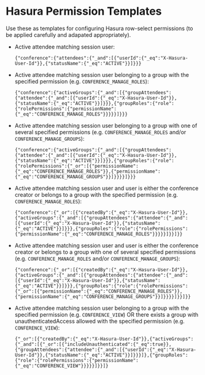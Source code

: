 # Hasura Permission Templates

Use these as templates for configuring Hasura row-select permissions (to be applied carefully and adapated appropriately).

- Active attendee matching session user:

  `{"conference":{"attendees":{"_and":[{"userId":{"_eq":"X-Hasura-User-Id"}},{"statusName":{"_eq":"ACTIVE"}}]}}}`

- Active attendee matching session user belonging to a group with the specified permission (e.g. `CONFERENCE_MANAGE_ROLES`):

  `{"conference":{"activeGroups":{"_and":[{"groupAttendees":{"attendee":{"_and":[{"userId":{"_eq":"X-Hasura-User-Id"}},{"statusName":{"_eq":"ACTIVE"}}]}}},{"groupRoles":{"role":{"rolePermissions":{"permissionName":{"_eq":"CONFERENCE_MANAGE_ROLES"}}}}}]}}}`

- Active attendee matching session user belonging to a group with one of several specified permissions (e.g. `CONFERENCE_MANAGE_ROLES` and/or `CONFERENCE_MANAGE_GROUPS`):

  `{"conference":{"activeGroups":{"_and":[{"groupAttendees":{"attendee":{"_and":[{"userId":{"_eq":"X-Hasura-User-Id"}},{"statusName":{"_eq":"ACTIVE"}}]}}},{"groupRoles":{"role":{"rolePermissions":{"_or":[{"permissionName":{"_eq":"CONFERENCE_MANAGE_ROLES"}},{"permissionName":{"_eq":"CONFERENCE_MANAGE_GROUPS"}}]}}}}]}}}`

- Active attendee matching session user and user is either the conference creator or belongs to a group with the specified permission (e.g. `CONFERENCE_MANAGE_ROLES`):

  `{"conference":{"_or":[{"createdBy":{"_eq":"X-Hasura-User-Id"}},{"activeGroups":{"_and":[{"groupAttendees":{"attendee":{"_and":[{"userId":{"_eq":"X-Hasura-User-Id"}},{"statusName":{"_eq":"ACTIVE"}}]}}},{"groupRoles":{"role":{"rolePermissions":{"permissionName":{"_eq":"CONFERENCE_MANAGE_ROLES"}}}}}]}}]}}`

- Active attendee matching session user and user is either the conference creator or belongs to a group with one of several specified permissions (e.g. `CONFERENCE_MANAGE_ROLES` and/or `CONFERENCE_MANAGE_GROUPS`):

  `{"conference":{"_or":[{"createdBy":{"_eq":"X-Hasura-User-Id"}},{"activeGroups":{"_and":[{"groupAttendees":{"attendee":{"_and":[{"userId":{"_eq":"X-Hasura-User-Id"}},{"statusName":{"_eq":"ACTIVE"}}]}}},{"groupRoles":{"role":{"rolePermissions":{"_or":[{"permissionName":{"_eq":"CONFERENCE_MANAGE_ROLES"}},{"permissionName":{"_eq":"CONFERENCE_MANAGE_GROUPS"}}]}}}}]}}]}}`

- Active attendee matching session user belonging to a group with the specified permission (e.g. `CONFERENCE_VIEW`)
  OR there exists a group with unauthenticatedAccess allowed with the specified permission (e.g. `CONFERENCE_VIEW`):

  `{"_or":[{"createdBy":{"_eq":"X-Hasura-User-Id"}},{"activeGroups":{"_and":[{"_or":[{"includeUnauthenticated":{"_eq":true}},{"groupAttendees":{"attendee":{"_and":[{"userId":{"_eq":"X-Hasura-User-Id"}},{"statusName":{"_eq":"ACTIVE"}}]}}}]},{"groupRoles":{"role":{"rolePermissions":{"permissionName":{"_eq":"CONFERENCE_VIEW"}}}}}]}}]}`
